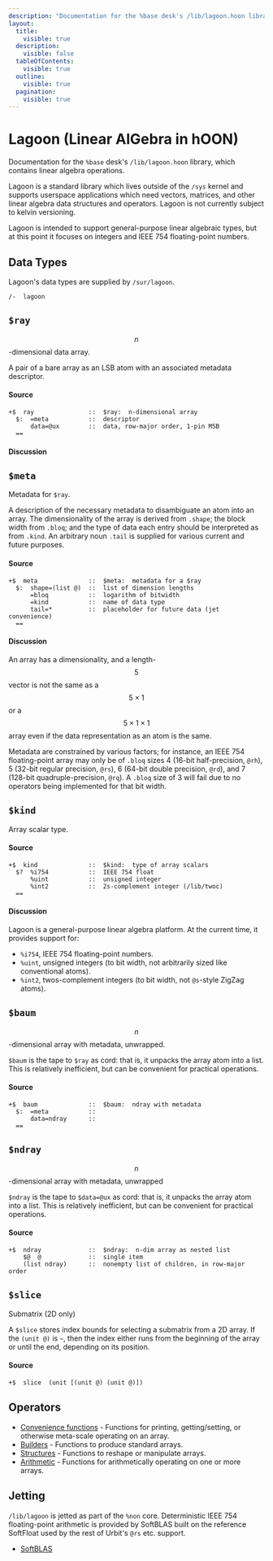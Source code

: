 ```yaml
---
description: "Documentation for the %base desk's /lib/lagoon.hoon library, which contains linear algebra operations."
layout:
  title:
    visible: true
  description:
    visible: false
  tableOfContents:
    visible: true
  outline:
    visible: true
  pagination:
    visible: true
---
```


# Lagoon (Linear AlGebra in hOON)

Documentation for the `%base` desk's `/lib/lagoon.hoon` library, which contains linear algebra operations.

Lagoon is a standard library which lives outside of the `/sys` kernel and supports userspace applications which need vectors, matrices, and other linear algebra data structures and operators.  Lagoon is not currently subject to kelvin versioning.

Lagoon is intended to support general-purpose linear algebraic types, but at this point it focuses on integers and IEEE 754 floating-point numbers.

## Data Types

Lagoon's data types are supplied by `/sur/lagoon`.

```
/-  lagoon
```

## `$ray`

$$n$$-dimensional data array.

A pair of a bare array as an LSB atom with an associated metadata descriptor.

#### Source

```
+$  ray               ::  $ray:  n-dimensional array
  $:  =meta           ::  descriptor
      data=@ux        ::  data, row-major order, 1-pin MSB
  ==
```

#### Discussion

## `$meta`

Metadata for `$ray`.

A description of the necessary metadata to disambiguate an atom into an array.  The dimensionality of the array is derived from `.shape`; the block width from `.bloq`; and the type of data each entry should be interpreted as from `.kind`.  An arbitrary noun `.tail` is supplied for various current and future purposes.

#### Source

```
+$  meta              ::  $meta:  metadata for a $ray
  $:  shape=(list @)  ::  list of dimension lengths
      =bloq           ::  logarithm of bitwidth
      =kind           ::  name of data type
      tail=*          ::  placeholder for future data (jet convenience)
  ==
```

#### Discussion

An array has a dimensionality, and a length-$$5$$ vector is not the same as a $$5 \times 1$$ or a $$5 \times 1 \times 1$$ array even if the data representation as an atom is the same.

Metadata are constrained by various factors; for instance, an IEEE 754 floating-point array may only be of `.bloq` sizes 4 (16-bit half-precision, `@rh`), 5 (32-bit regular precision, `@rs`), 6 (64-bit double precision, `@rd`), and 7 (128-bit quadruple-precision, `@rq`).  A `.bloq` size of 3 will fail due to no operators being implemented for that bit width.

## `$kind`

Array scalar type.

#### Source

```
+$  kind              ::  $kind:  type of array scalars
  $?  %i754           ::  IEEE 754 float
      %uint           ::  unsigned integer
      %int2           ::  2s-complement integer (/lib/twoc)
  ==
```

#### Discussion

Lagoon is a general-purpose linear algebra platform.  At the current time, it provides support for:

* `%i754`, IEEE 754 floating-point numbers.
* `%uint`, unsigned integers (to bit width, not arbitrarily sized like conventional atoms).
* `%int2`, twos-complement integers (to bit width, not `@s`-style ZigZag atoms).

## `$baum`

$$n$$-dimensional array with metadata, unwrapped.

`$baum` is the tape to `$ray` as cord:  that is, it unpacks the array atom into a list.  This is relatively inefficient, but can be convenient for practical operations.

#### Source

```
+$  baum              ::  $baum:  ndray with metadata
  $:  =meta           ::
      data=ndray      ::
  ==
```

## `$ndray`

$$n$$-dimensional array with metadata, unwrapped

`$ndray` is the tape to `$data=@ux` as cord:  that is, it unpacks the array atom into a list.  This is relatively inefficient, but can be convenient for practical operations.

#### Source

```
+$  ndray             ::  $ndray:  n-dim array as nested list
    $@  @             ::  single item
    (list ndray)      ::  nonempty list of children, in row-major order
```

## `$slice`

Submatrix (2D only)

A `$slice` stores index bounds for selecting a submatrix from a 2D array.  If the `(unit @)` is `~`, then the index either runs from the beginning of the array or until the end, depending on its position.

#### Source

```
+$  slice  (unit [(unit @) (unit @)])
```

## Operators

- [Convenience functions](conv.md) - Functions for printing, getting/setting, or otherwise meta-scale operating on an array.
- [Builders](build.md) - Functions to produce standard arrays.
- [Structures](structure.md) - Functions to reshape or manipulate arrays.
- [Arithmetic](math.md) - Functions for arithmetically operating on one or more arrays.

## Jetting

`/lib/lagoon` is jetted as part of the `%non` core.  Deterministic IEEE 754 floating-point arithmetic is provided by SoftBLAS built on the reference SoftFloat used by the rest of Urbit's `@rs` etc. support.

- [SoftBLAS](https://github.com/urbit/softblas)
